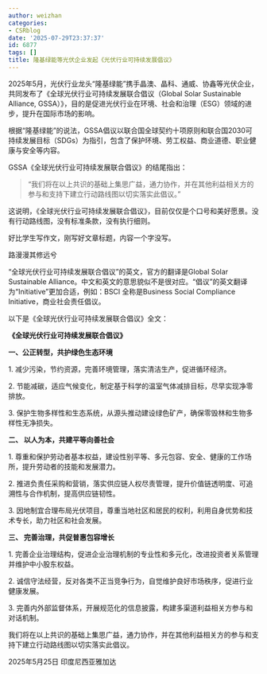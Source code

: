 ```yaml
---
author: weizhan
categories:
- CSRblog
date: '2025-07-29T23:37:37'
id: 6877
tags: []
title: 隆基绿能等光伏企业发起《光伏行业可持续发展倡议》
---
```


2025年5月，光伏行业龙头“隆基绿能”携手晶澳、晶科、通威、协鑫等光伏企业，共同发布了《全球光伏行业可持续发展联合倡议（Global Solar
Sustainable Alliance, GSSA）》，目的是促进光伏行业在环境、社会和治理（ESG）领域的进步，提升在国际市场的影响。

根据“隆基绿能”的说法，GSSA倡议以联合国全球契约十项原则和联合国2030可持续发展目标（SDGs）为指引，包含了保护环境、劳工权益、商业道德、职业健康与安全等内容。

GSSA《全球光伏行业可持续发展联合倡议》的结尾指出：

> “我们将在以上共识的基础上集思广益，通力协作，并在其他利益相关方的参与和支持下建立行动路线图以切实落实此倡议。”

这说明，《全球光伏行业可持续发展联合倡议》，目前仅仅是个口号和美好愿景。没有行动路线图，没有标准条款，没有执行细则。

好比学生写作文，刚写好文章标题，内容一个字没写。

路漫漫其修远兮

“全球光伏行业可持续发展联合倡议”的英文，官方的翻译是Global Solar Sustainable
Alliance。中文和英文的意思貌似不是很对应。“倡议”的英文翻译为“Initiative”更加合适，例如：BSCI 全称是Business Social
Compliance Initiative，商业社会责任倡议。

以下是《全球光伏行业可持续发展联合倡议》全文：

**《全球光伏行业可持续发展联合倡议》**

**一、公正转型，共护绿色生态环境**

1\. 减少污染，节约资源，完善环境管理，落实清洁生产，促进循环经济。

2\. 节能减碳，适应气候变化，制定基于科学的温室气体减排目标，尽早实现净零排放。

3\. 保护生物多样性和生态系统，从源头推动建设绿色矿产，确保零毁林和生物多样性无净损失。

**二、 以人为本，共建平等向善社会**

1\. 尊重和保护劳动者基本权益，建设性别平等、多元包容、安全、健康的工作场所，提升劳动者的技能和发展潜力。

2\. 推进负责任采购和营销，落实供应链人权尽责管理，提升价值链透明度、可追溯性与合作机制，提高供应链韧性。

3\. 因地制宜合理布局光伏项目，尊重当地社区和居民的权利，利用自身优势和技术专长，助力社区和社会发展。

**三、 完善治理，共促普惠包容增长**

1\. 完善企业治理结构，促进企业治理机制的专业性和多元化，改进投资者关系管理并维护中小股东权益。

2\. 诚信守法经营，反对各类不正当竞争行为，自觉维护良好市场秩序，促进行业健康发展。

3\. 完善内外部监督体系，开展规范化的信息披露，构建多渠道利益相关方参与和对话机制。

我们将在以上共识的基础上集思广益，通力协作，并在其他利益相关方的参与和支持下建立行动路线图以切实落实此倡议。

2025年5月25日 印度尼西亚雅加达

